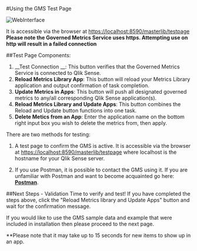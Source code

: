 #Using the GMS Test Page

![WebInterface](https://s3.amazonaws.com/eapowertools/governedmetricsservice/img/webint/GMS_TestConnection.png)


It is accessible via the browser at [https://localhost:8590/masterlib/testpage](http://localhost:8590/masterlib/testpage)     
**Please note the Governed Metrics Service uses https.  Attempting use on http will result in a failed connection**

##Test Page Components:

1. __Test Connection __: This button verifies that the Governed Metrics Service is connected to Qlik Sense.
2. __Reload Metrics Library App__: This button will reload your Metrics Library application and output confirmation of task completion. 
3. __Update Metrics in Apps__: This button will push all designated governed metrics to any/all corresponding Qlik Sense application(s).
4. __Reload Metrics Library and Update Apps__: This button combines the Reload and Update button functions into one task. 
5. __Delete Metics from an App__: Enter the application name on the bottom right input box you wish to delete the metrics from, then apply. 

There are two methods for testing:

1. A test page to confirm the GMS is active.  It is accessible via the browser at [https://localhost:8590/masterlib/testpage](http://localhost:8590/masterlib/testpage) where localhost is the hostname for your Qlik Sense server.

2. If you use Postman, it is possible to contact the GMS using it.  If you are unfamiliar with Postman and want to become acquainted go here: **[Postman](https://www.getpostman.com/)**.

##Next Steps - Validation
Time to verify and test! If you have completed the steps above, click the "Reload Metrics library and Update Apps" button and wait for the confirmation message. 

If you would like to use the GMS sample data and example that were included in installation then please proceed to the next page. 

**Please note that it may take up to 15 seconds for new items to show up in an app. 



